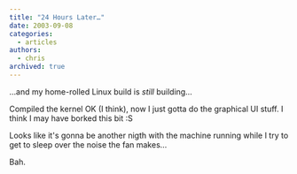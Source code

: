 ```yaml
---
title: "24 Hours Later…"
date: 2003-09-08
categories:
  - articles
authors:
  - chris
archived: true
---
```


…and my home-rolled Linux build is _still_ building…

Compiled the kernel OK (I think), now I just gotta do the graphical UI stuff. I think I may have borked this bit :S

Looks like it's gonna be another nigth with the machine running while I try to get to sleep over the noise the fan makes…

Bah.
